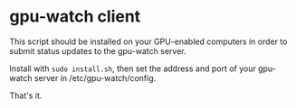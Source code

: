 # gpu-watch client

This script should be installed on your GPU-enabled computers in order to
submit status updates to the gpu-watch server.

Install with `sudo install.sh`, then set the address and port of your
gpu-watch server in /etc/gpu-watch/config.

That's it.

